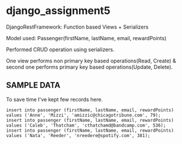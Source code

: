 # django_assignment5
DjangoRestFramework: Function based Views + Serializers

Model used: Passenger(firstName, lastName, email, rewardPoints)

Performed CRUD operation using serializers.

One view performs non primary key based operations(Read, Create) & second one performs primary key based operations(Update, Delete).



## SAMPLE DATA

To save time I've kept few records here. 

```insert into passenger (firstName, lastName, email, rewardPoints) values ('Gerek', 'Alpin', 'galpinb@ask.com', 179);
insert into passenger (firstName, lastName, email, rewardPoints) values ('Anne', 'Mizzi', 'amizzic@chicagotribune.com', 79);
insert into passenger (firstName, lastName, email, rewardPoints) values ('Caleb', 'Thatcham', 'cthatchamd@bandcamp.com', 536);
insert into passenger (firstName, lastName, email, rewardPoints) values ('Nata', 'Reeder', 'nreedere@spotify.com', 381);
```
